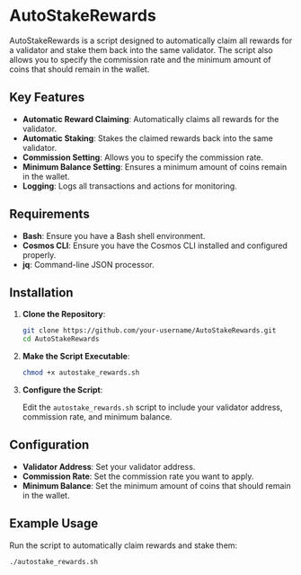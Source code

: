 # AutoStakeRewards

AutoStakeRewards is a script designed to automatically claim all rewards for a validator and stake them back into the same validator. The script also allows you to specify the commission rate and the minimum amount of coins that should remain in the wallet.

## Key Features

- **Automatic Reward Claiming**: Automatically claims all rewards for the validator.
- **Automatic Staking**: Stakes the claimed rewards back into the same validator.
- **Commission Setting**: Allows you to specify the commission rate.
- **Minimum Balance Setting**: Ensures a minimum amount of coins remain in the wallet.
- **Logging**: Logs all transactions and actions for monitoring.

## Requirements

- **Bash**: Ensure you have a Bash shell environment.
- **Cosmos CLI**: Ensure you have the Cosmos CLI installed and configured properly.
- **jq**: Command-line JSON processor.

## Installation

1. **Clone the Repository**:

    ```sh
    git clone https://github.com/your-username/AutoStakeRewards.git
    cd AutoStakeRewards
    ```

2. **Make the Script Executable**:

    ```sh
    chmod +x autostake_rewards.sh
    ```

3. **Configure the Script**:

    Edit the `autostake_rewards.sh` script to include your validator address, commission rate, and minimum balance.

## Configuration

- **Validator Address**: Set your validator address.
- **Commission Rate**: Set the commission rate you want to apply.
- **Minimum Balance**: Set the minimum amount of coins that should remain in the wallet.

## Example Usage

Run the script to automatically claim rewards and stake them:

```sh
./autostake_rewards.sh
